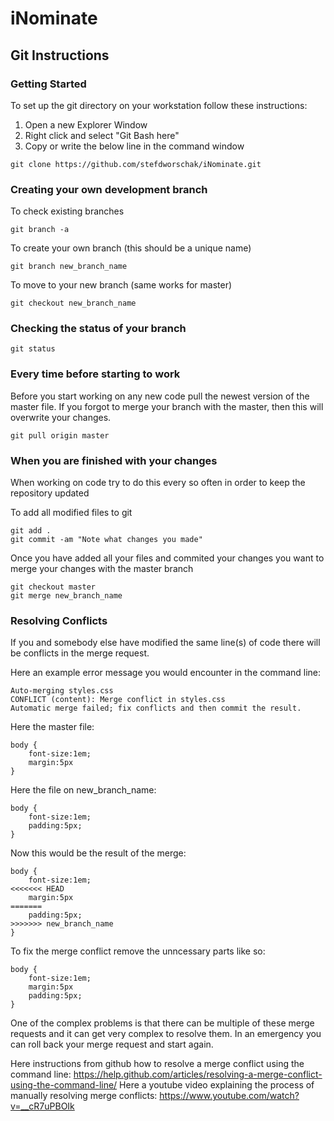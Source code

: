 # iNominate

## Git Instructions

### Getting Started

To set up the git directory on your workstation follow these instructions:

1) Open a new Explorer Window
2) Right click and select "Git Bash here"
3) Copy or write the below line in the command window

```
git clone https://github.com/stefdworschak/iNominate.git
```

### Creating your own development branch

To check existing branches
```
git branch -a
```
To create your own branch (this should be a unique name)
```
git branch new_branch_name
```
To move to your new branch (same works for master)
```
git checkout new_branch_name
```

### Checking the status of your branch

```
git status
```

### Every time before starting to work

Before you start working on any new code pull the newest version of the master file.
If you forgot to merge your branch with the master, then this will overwrite your changes.

```
git pull origin master
```

### When you are finished with your changes

When working on code try to do this every so often in order to keep the repository updated

To add all modified files to git
```
git add .
git commit -am "Note what changes you made"
```

Once you have added all your files and commited your changes you want to merge your changes with the master branch
```
git checkout master
git merge new_branch_name
```

### Resolving Conflicts
If you and somebody else have modified the same line(s) of code there will be conflicts in the merge request.

Here an example error message you would encounter in the command line:
```
Auto-merging styles.css
CONFLICT (content): Merge conflict in styles.css
Automatic merge failed; fix conflicts and then commit the result.
```

Here the master file:
```
body {
    font-size:1em;
    margin:5px  
}
```

Here the file on new_branch_name:
```
body {
    font-size:1em;
    padding:5px;
}
```

Now this would be the result of the merge:

```
body {
    font-size:1em;
<<<<<<< HEAD
    margin:5px  
=======
    padding:5px;
>>>>>>> new_branch_name
}
```

To fix the merge conflict remove the unncessary parts like so:

```
body {
    font-size:1em;
    margin:5px  
    padding:5px;
}
```

One of the complex problems is that there can be multiple of these merge requests and it can get very complex to resolve them. In an emergency you can roll back your merge request and start again.

Here instructions from github how to resolve a merge conflict using the command line:
https://help.github.com/articles/resolving-a-merge-conflict-using-the-command-line/
Here a youtube video explaining the process of manually resolving merge conflicts:
https://www.youtube.com/watch?v=__cR7uPBOIk
